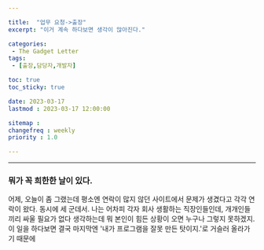 ```yaml
---

title:  "업무 요청->출장"
excerpt: "이거 계속 하다보면 생각이 많아진다."

categories:
 - The Gadget Letter
tags:
 - [출장,담당자,개발자]

toc: true
toc_sticky: true

date: 2023-03-17
lastmod : 2023-03-17 12:00:00

sitemap :
changefreq : weekly
priority : 1.0

---
```

---

### 뭐가 꼭 희한한 날이 있다.
어제, 오늘이 좀 그랬는데 평소엔 연락이 많지 않던 사이트에서 문제가 생겼다고 각각 연락이 왔다. 동시에 세 군데서. 나는 어차피 각자 회사 생활하는 직장인들인데, 개개인들끼리 싸울 필요가 없다 생각하는데 뭐 본인이 힘든 상황이 오면 누구나 그렇지 못하겠지. 이 일을 하다보면 결국 마지막엔 '내가 프로그램을 잘못 만든 탓이지.'로 거슬러 올라가기 때문에 
